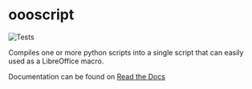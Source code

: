 # oooscript

![Tests](https://github.com/Amourspirit/python_libreoffice_oooscript/actions/workflows/tests.yml/badge.svg)

Compiles one or more python scripts into a single script that can easily used as a LibreOffice macro.

Documentation can be found on [Read the Docs](https://oooscript.readthedocs.io/en/latest/)
